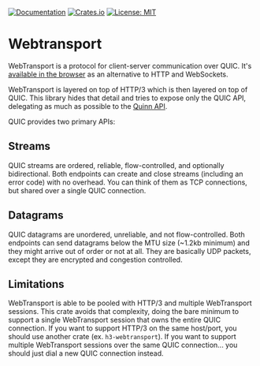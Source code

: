 [![Documentation](https://docs.rs/webtransport-quinn/badge.svg)](https://docs.rs/webtransport-quinn/)
[![Crates.io](https://img.shields.io/crates/v/webtransport-quinn.svg)](https://crates.io/crates/webtransport-quinn)
[![License: MIT](https://img.shields.io/badge/License-MIT-blue.svg)](LICENSE-MIT)

# Webtransport

WebTransport is a protocol for client-server communication over QUIC.
It's [available in the browser](https://caniuse.com/webtransport) as an alternative to HTTP and WebSockets.

WebTransport is layered on top of HTTP/3 which is then layered on top of QUIC.
This library hides that detail and tries to expose only the QUIC API, delegating as much as possible to the [Quinn API](https://docs.rs/quinn/latest/quinn/).

QUIC provides two primary APIs:

## Streams

QUIC streams are ordered, reliable, flow-controlled, and optionally bidirectional.
Both endpoints can create and close streams (including an error code) with no overhead.
You can think of them as TCP connections, but shared over a single QUIC connection.

## Datagrams

QUIC datagrams are unordered, unreliable, and not flow-controlled.
Both endpoints can send datagrams below the MTU size (~1.2kb minimum) and they might arrive out of order or not at all.
They are basically UDP packets, except they are encrypted and congestion controlled.

## Limitations

WebTransport is able to be pooled with HTTP/3 and multiple WebTransport sessions.
This crate avoids that complexity, doing the bare minimum to support a single WebTransport session that owns the entire QUIC connection.
If you want to support HTTP/3 on the same host/port, you should use another crate (ex. `h3-webtransport`).
If you want to support multiple WebTransport sessions over the same QUIC connection... you should just dial a new QUIC connection instead.
